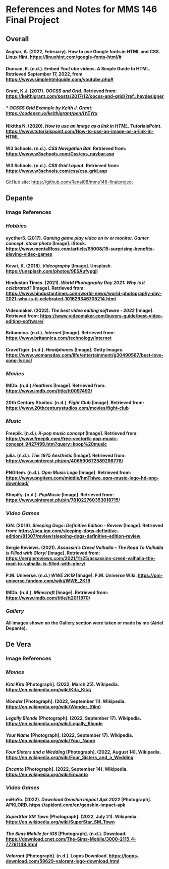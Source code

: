 # References and Notes for MMS 146 Final Project
## Overall

#### Asghar, A. (2022, February). How to use Google fonts in HTML and CSS. Linux Hint. https://linuxhint.com/google-fonts-html/#
#### Duncan, R. (n.d.). Embed YouTube videos. A Simple Guide to HTML. Retrieved September 17, 2022, from https://www.simplehtmlguide.com/youtube.php#
#### Grant, K.J. (2017). _OOCSS and Grid._ Retrieved from: https://keithjgrant.com/posts/2017/12/oocss-and-grid/?ref=heydesigner
##### * OCSSS Grid Example by Keith J. Grant: https://codepen.io/keithjgrant/pen/jYEYrx
#### Nikitha N. (2020). _How to use an image as a link in HTML._ TutorialsPoint. https://www.tutorialspoint.com/How-to-use-an-image-as-a-link-in-HTML
#### W3 Schools. (n.d.). _CSS Navigation Bar._ Retrieved from: https://www.w3schools.com/Css/css_navbar.asp
#### W3 Schools. (n.d.). _CSS Grid Layout._ Retrieved from: https://www.w3schools.com/css/css_grid.asp

GitHub site: https://github.com/Renai08/mms146-finalproject

## Depante
### Image References

### ___Hobbies___
#### sycther5. (2017). _Gaming game play video on tv or monitor. Gamer concept. stock photo_ [Image]. iStock. https://www.mentalfloss.com/article/65008/15-surprising-benefits-playing-video-games
#### Kevat, K. (2018). _Videography_ [Image].  Unsplash. https://unsplash.com/photos/9ESAufvpgjI
#### Hindustan Times. (2021). _World Photography Day 2021: Why is it celebrated?_ [Image]. Retrieved from: https://www.hindustantimes.com/world-news/world-photography-day-2021-why-is-it-celebrated-101629346705214.html
#### Videomaker. (2022). _The best video editing software - 2022_ [Image]. Retrieved from: https://www.videomaker.com/buyers-guide/best-video-editing-software/
#### Britannica. (n.d.). _Internet_ [Image]. Retrieved from: https://www.britannica.com/technology/Internet
#### CraveTiger. (n.d.). _Headphones_ [Image]. Getty Images. https://www.womansday.com/life/entertainment/g30490587/best-love-song-lyrics/

### _Movies_
#### IMDb. (n.d.) _Heathers_ [Image]. Retrieved from: https://www.imdb.com/title/tt0097493/
#### 20th Century Studios. (n.d.). _Fight Club_ [Image]. Retrieved from: https://www.20thcenturystudios.com/movies/fight-club

### _Music_
#### Freepik. (n.d.). _K-pop music concept_ [Image]. Retrieved from: https://www.freepik.com/free-vector/k-pop-music-concept_9427499.htm?query=kpop%20music
#### julia. (n.d.). _The 1975 Aesthetic_ [Image]. Retrieved from: https://www.pinterest.ph/pin/406590672589298776/
#### PNGItem. (n.d.). _Opm Music Logo_ [Image]. Retrieved from: https://www.pngitem.com/middle/hmThiwo_opm-music-logo-hd-png-download/
#### Shopify. (n.d.). _PopMusic_ [Image]. Retrieved from: https://www.pinterest.ph/pin/781022760353018715/

### _Video Games_
#### IGN. (2014). _Sleeping Dogs: Definitive Edition - Review_ [Image]. Retrieved from: https://sea.ign.com/sleeping-dogs-definitive-edition/81307/review/sleeping-dogs-definitive-edition-review
#### Sergie Reviews. (2021). _Assassin’s Creed Valhalla – The Road To Valhalla is Filled with Glory!_ [Image]. Retrieved from: https://sergiereviews.com/2021/11/25/assassins-creed-valhalla-the-road-to-valhalla-is-filled-with-glory/
#### P.M. Universe. (n.d.) _WWE 2K19_ [Image]. P.M. Universe Wiki. https://pm-universe.fandom.com/wiki/WWE_2K19
#### IMDb. (n.d.). _Minecraft_ [Image]. Retrieved from: https://www.imdb.com/title/tt2011970/

### _Gallery_
#### All images shown on the Gallery section were taken or made by me (Airiel Depante).

## De Vera
### Image References

### _Movies_
#### _Kita Kita_ [Photograph]. (2022, March 25). Wikipedia. https://en.wikipedia.org/wiki/Kita_Kita\
#### _Wonder_ [Photograph]. (2022, September 11). Wikipedia. https://en.wikipedia.org/wiki/Wonder_(film)
#### _Legally Blonde_ [Photograph]. (2022, September 17). Wikipedia. https://en.wikipedia.org/wiki/Legally_Blonde
#### _Your Name_ [Photograph]. (2022, September 17). Wikipedia. https://en.wikipedia.org/wiki/Your_Name
#### _Four Sisters and a Wedding_ [Photograph]. (2022, August 14). Wikipedia. https://en.wikipedia.org/wiki/Four_Sisters_and_a_Wedding
#### _Encanto_ [Photograph]. (2022, September 14). Wikipedia. https://en.wikipedia.org/wiki/Encanto

### _Video Games_
#### miHoYo. (2022). _Download Genshin Impact Apk 2022_ [Photograph]. APKLORD. https://apklord.com/en/genshin-impact-apk
#### _SuperStar SM Town_ [Photograph]. (2022, July 21). Wikipedia. https://en.wikipedia.org/wiki/SuperStar_SM_Town
#### _The Sims Mobile for iOS_ [Photograph]. (n.d.). Download. https://download.cnet.com/The-Sims-Mobile/3000-2115_4-77761148.html
#### _Valorant_ [Photograph]. (n.d.). Logos Download. https://logos-download.com/58629-valorant-logo-download.html
